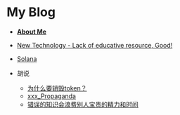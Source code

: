 # My Blog
- **[About Me](https://github.com/jackalchenxu/jackalchenxu/issues/8)**

- [New Technology - Lack of educative resource, Good!](https://github.com/jackalchenxu/jackalchenxu.github.io/issues/1)
- [Solana](https://github.com/jackalchenxu/jackalchenxu/issues/9)
- 胡说
  - [为什么要销毁token？](https://github.com/jackalchenxu/jackalchenxu.github.io/issues/3)
  - [xxx_Propaganda](https://github.com/jackalchenxu/jackalchenxu.github.io/issues/6) 
  - [错误的知识会浪费别人宝贵的精力和时间](https://github.com/jackalchenxu/jackalchenxu.github.io/issues/2)
